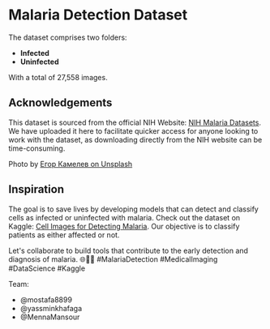 # Malaria Detection Dataset

The dataset comprises two folders:

- **Infected**
- **Uninfected**

With a total of 27,558 images.

## Acknowledgements

This dataset is sourced from the official NIH Website: [NIH Malaria Datasets](https://ceb.nlm.nih.gov/repositories/malaria-datasets/). We have uploaded it here to facilitate quicker access for anyone looking to work with the dataset, as downloading directly from the NIH website can be time-consuming.

Photo by [Егор Камелев on Unsplash](https://unsplash.com/@ekamelev)

## Inspiration

The goal is to save lives by developing models that can detect and classify cells as infected or uninfected with malaria. Check out the dataset on Kaggle: [Cell Images for Detecting Malaria](https://www.kaggle.com/datasets/iarunava/cell-images-for-detecting-malaria). Our objective is to classify patients as either affected or not.

Let's collaborate to build tools that contribute to the early detection and diagnosis of malaria. 🌐💉🔬 #MalariaDetection #MedicalImaging #DataScience #Kaggle

Team:
- @mostafa8899
- @yassminkhafaga
- @MennaMansour
